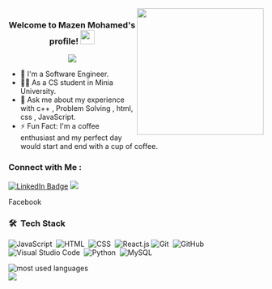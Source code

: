 
<img width="250" align="right" src="https://c.tenor.com/_DOBjnGspYAAAAAM/code-coding.gif">

<h3 align="center">
  Welcome to Mazen Mohamed's profile!
  <img src="https://media.giphy.com/media/hvRJCLFzcasrR4ia7z/giphy.gif" width="28">
</h3>

<p align="center">
  <a href="https://github.com/DenverCoder1/readme-typing-svg"><img src="https://readme-typing-svg.herokuapp.com/?lines=Front-End%20web%20developer;Always%20learning%20new%20things&font=Fira%20Code&center=true&width=440&height=45&color=f75c7e&vCenter=true&size=22"></a>
</p> 

- 🏢 I'm a Software Engineer.
- 👨‍💻 As a CS student in Minia University.
- 💬 Ask me about my experience with c++ , Problem Solving , html, css , JavaScript.
- ⚡ Fun Fact: I'm a coffee enthusiast and my perfect day would start and end with a cup of coffee.

### Connect with Me :

<a href="https://www.linkedin.com/in/mazenmohamed2212/"><img src="https://img.shields.io/badge/-Mazen%20Mohamed-0077B5?style=for-the-badge&logo=Linkedin&logoColor=white" alt="LinkedIn Badge"/></a>
<a href="https://www.facebook.com/profile.php?id=100029621565800&mibextid=ZbWKwL" target="_blank"><img src="https://img.shields.io/badge/-Mazen%20Mohamed-0077B5?style=for-the-badge&logo=Facebook&logoColor=white"/></a>

Facebook
### 🛠 &nbsp;Tech Stack
![JavaScript](https://img.shields.io/badge/-JavaScript-05122A?style=flat&logo=javascript)&nbsp;
![HTML](https://img.shields.io/badge/-HTML-05122A?style=flat&logo=HTML5)&nbsp;
![CSS](https://img.shields.io/badge/-CSS-05122A?style=flat&logo=CSS3&logoColor=1572B6)&nbsp;
![React.js](https://img.shields.io/badge/-React-05122A?style=flat&logo=react)
![Git](https://img.shields.io/badge/-Git-05122A?style=flat&logo=git)&nbsp;
![GitHub](https://img.shields.io/badge/-GitHub-05122A?style=flat&logo=github)&nbsp;
![Visual Studio Code](https://img.shields.io/badge/-Visual%20Studio%20Code-05122A?style=flat&logo=visual-studio-code&logoColor=007ACC)&nbsp;
![Python](https://img.shields.io/badge/-Python%20-05122A?style=flat&logo=python)&nbsp;
![MySQL](https://img.shields.io/badge/-MYSQL%20-05122A?style=flat&logo=MYSQL)&nbsp;




<img align="left" src="https://github-readme-stats.vercel.app/api/top-langs?username=Mazen-mo-10&show_icons=true&locale=en&layout=compact&theme=radical" alt="most used languages" />
<br>
<a href="https://komarev.com/ghpvc/?username=Mazen-mo-10&style=for-the-badge">
    <img src="https://komarev.com/ghpvc/?username=Mazen-mo-10&style=for-the-badge">
</a>
